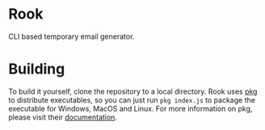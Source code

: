 # Rook
CLI based temporary email generator.

# Building
To build it yourself, clone the repository to a local directory. Rook uses [pkg](https://github.com/vercel/pkg) to distribute executables, 
so you can just run `pkg index.js` to package the executable for Windows, MacOS and Linux. For more information on pkg, 
please visit their [documentation](https://github.com/vercel/pkg/wiki/Developers).
